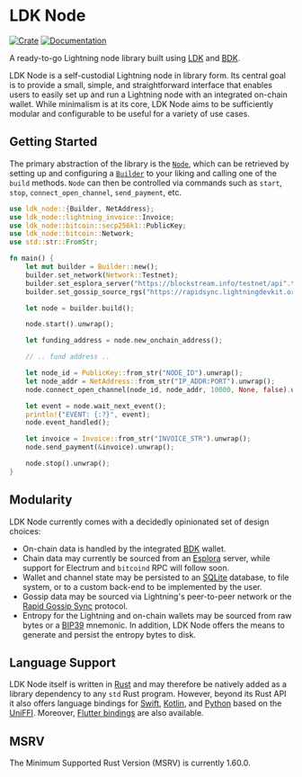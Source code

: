 # LDK Node

[![Crate](https://img.shields.io/crates/v/ldk-node.svg?logo=rust)](https://crates.io/crates/ldk-node)
[![Documentation](https://img.shields.io/static/v1?logo=read-the-docs&label=docs.rs&message=ldk-node&color=informational)](https://docs.rs/ldk-node)

A ready-to-go Lightning node library built using [LDK][ldk] and [BDK][bdk].

LDK Node is a self-custodial Lightning node in library form. Its central goal is to provide a small, simple, and straightforward interface that enables users to easily set up and run a Lightning node with an integrated on-chain wallet. While minimalism is at its core, LDK Node aims to be sufficiently modular and configurable to be useful for a variety of use cases.

## Getting Started
The primary abstraction of the library is the [`Node`][api_docs_node], which can be retrieved by setting up and configuring a [`Builder`][api_docs_builder] to your liking and calling one of the `build` methods. `Node` can then be controlled via commands such as `start`, `stop`, `connect_open_channel`, `send_payment`, etc.

```rust
use ldk_node::{Builder, NetAddress};
use ldk_node::lightning_invoice::Invoice;
use ldk_node::bitcoin::secp256k1::PublicKey;
use ldk_node::bitcoin::Network;
use std::str::FromStr;

fn main() {
	let mut builder = Builder::new();
	builder.set_network(Network::Testnet);
	builder.set_esplora_server("https://blockstream.info/testnet/api".to_string());
	builder.set_gossip_source_rgs("https://rapidsync.lightningdevkit.org/testnet/snapshot".to_string());

	let node = builder.build();

	node.start().unwrap();

	let funding_address = node.new_onchain_address();

	// .. fund address ..

	let node_id = PublicKey::from_str("NODE_ID").unwrap();
	let node_addr = NetAddress::from_str("IP_ADDR:PORT").unwrap();
	node.connect_open_channel(node_id, node_addr, 10000, None, false).unwrap();

	let event = node.wait_next_event();
	println!("EVENT: {:?}", event);
	node.event_handled();

	let invoice = Invoice::from_str("INVOICE_STR").unwrap();
	node.send_payment(&invoice).unwrap();

	node.stop().unwrap();
}
```

## Modularity

LDK Node currently comes with a decidedly opinionated set of design choices:

- On-chain data is handled by the integrated [BDK][bdk] wallet.
- Chain data may currently be sourced from an [Esplora][esplora] server, while support for Electrum and `bitcoind` RPC will follow soon.
- Wallet and channel state may be persisted to an [SQLite][sqlite] database, to file system, or to a custom back-end to be implemented by the user.
- Gossip data may be sourced via Lightning's peer-to-peer network or the [Rapid Gossip Sync](https://docs.rs/lightning-rapid-gossip-sync/*/lightning_rapid_gossip_sync/) protocol.
- Entropy for the Lightning and on-chain wallets may be sourced from raw bytes or a [BIP39](https://github.com/bitcoin/bips/blob/master/bip-0039.mediawiki) mnemonic. In addition, LDK Node offers the means to generate and persist the entropy bytes to disk.

## Language Support
LDK Node itself is written in [Rust][rust] and may therefore be natively added as a library dependency to any `std` Rust program. However, beyond its Rust API it also offers language bindings for [Swift][swift], [Kotlin][kotlin], and [Python][python] based on the [UniFFI](https://github.com/mozilla/uniffi-rs/). Moreover, [Flutter bindings][flutter_bindings] are also available.

## MSRV
The Minimum Supported Rust Version (MSRV) is currently 1.60.0.

[api_docs]: https://docs.rs/ldk-node/*/ldk_node/
[api_docs_node]: https://docs.rs/ldk-node/*/ldk_node/struct.Node.html
[api_docs_builder]: https://docs.rs/ldk-node/*/ldk_node/struct.Builder.html
[rust_crate]: https://crates.io/
[ldk]: https://lightningdevkit.org/
[bdk]: https://bitcoindevkit.org/
[esplora]: https://github.com/Blockstream/esplora
[sqlite]: https://sqlite.org/
[rust]: https://www.rust-lang.org/
[swift]: https://www.swift.org/
[kotlin]: https://kotlinlang.org/
[python]: https://www.python.org/
[flutter_bindings]: https://github.com/LtbLightning/ldk-node-flutter
